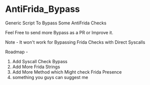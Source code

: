 # AntiFrida_Bypass
Generic Script To Bypass Some AntiFrida Checks

Feel Free to send more Bypass as a PR or Improve it.

Note - It won't work for Bypassing Frida Checks with Direct Syscalls 

Roadmap -
1. Add Syscall Check Bypass
2. Add More Frida Strings
3. Add More Method which Might check Frida Presence
4. something you guys can suggest me
